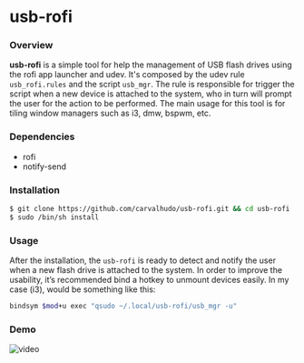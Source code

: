 usb-rofi
========

### Overview

**usb-rofi** is a simple tool for help the management of USB flash drives using the rofi app
launcher and udev. It's composed by the udev rule `usb_rofi.rules` and the script `usb_mgr`.
The rule is responsible for trigger the script when a new device is attached to the system,
who in turn will prompt the user for the action to be performed. The main usage for this tool is
for tiling window managers such as i3, dmw, bspwm, etc.

### Dependencies

- rofi
- notify-send

### Installation

```bash
$ git clone https://github.com/carvalhudo/usb-rofi.git && cd usb-rofi
$ sudo /bin/sh install
```

### Usage

After the installation, the `usb-rofi` is ready to detect and notify the user when a new flash
drive is attached to the system. In order to improve the usability, it’s recommended bind a hotkey
to unmount devices easily. In my case (i3), would be something like this:

```bash
bindsym $mod+u exec "qsudo ~/.local/usb-rofi/usb_mgr -u"
```

### Demo

![video](video.gif)
